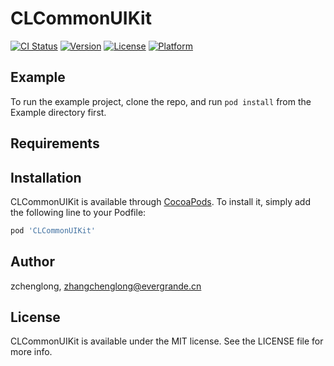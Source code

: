 # CLCommonUIKit

[![CI Status](https://img.shields.io/travis/zchenglong/CLCommonUIKit.svg?style=flat)](https://travis-ci.org/zchenglong/CLCommonUIKit)
[![Version](https://img.shields.io/cocoapods/v/CLCommonUIKit.svg?style=flat)](https://cocoapods.org/pods/CLCommonUIKit)
[![License](https://img.shields.io/cocoapods/l/CLCommonUIKit.svg?style=flat)](https://cocoapods.org/pods/CLCommonUIKit)
[![Platform](https://img.shields.io/cocoapods/p/CLCommonUIKit.svg?style=flat)](https://cocoapods.org/pods/CLCommonUIKit)

## Example

To run the example project, clone the repo, and run `pod install` from the Example directory first.

## Requirements

## Installation

CLCommonUIKit is available through [CocoaPods](https://cocoapods.org). To install
it, simply add the following line to your Podfile:

```ruby
pod 'CLCommonUIKit'
```

## Author

zchenglong, zhangchenglong@evergrande.cn

## License

CLCommonUIKit is available under the MIT license. See the LICENSE file for more info.
